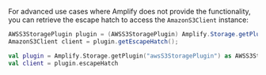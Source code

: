 For advanced use cases where Amplify does not provide the functionality, you can retrieve the escape hatch to access the `AmazonS3Client` instance:

<amplify-block-switcher>
<amplify-block name="Java">

```java
AWSS3StoragePlugin plugin = (AWSS3StoragePlugin) Amplify.Storage.getPlugin("awsS3StoragePlugin");
AmazonS3Client client = plugin.getEscapeHatch();
```

</amplify-block>
<amplify-block name="Kotlin">

```kotlin
val plugin = Amplify.Storage.getPlugin("awsS3StoragePlugin") as AWSS3StoragePlugin
val client = plugin.escapeHatch
```

</amplify-block>
</amplify-block-switcher>
